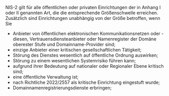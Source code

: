 NIS-2 gilt für alle öffentlichen oder privaten Einrichtungen der in Anhang I oder II genannten Art, die die entsprechende Größenschwelle erreichen. Zusätzlich sind Einrichtungen unabhängig von der Größe betroffen, wenn Sie

- Anbieter von öffentlichen elektronischen Kommunikationsnetzen oder -diesen, Vertrauensdiensteanbieter oder Namenregister der Domäne oberester Stufe und Domainname-Provider sind;
- einzige Anbieter einer kritischen gesellschaftlichen Tätigkeit;
- Störung des Dienstes wesentlich auf öffentliche Ordnung auswirken;
- Störung zu einem wesentlichen Systemrisiko führen kann;
- aufgrund ihrer Bedeutung auf nationaler oder Regionaler Ebene kritisch sind;
- eine öffentliche Verwaltung ist;
- nach Richtliche 2022/2557 als kritische Einrichtung eingestuft wurde;
- Domainnamenregistrierungsdienste erbringen;
